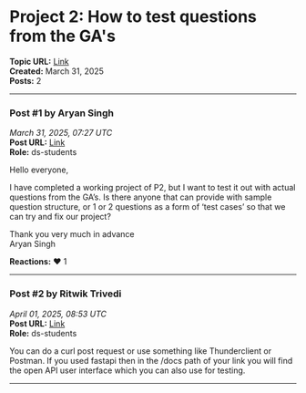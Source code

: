 # Project 2: How to test questions from the GA's
**Topic URL:** [Link](https://discourse.onlinedegree.iitm.ac.in/t/project-2-how-to-test-questions-from-the-gas/171422)  
**Created:** March 31, 2025  
**Posts:** 2  

---

### Post #1 by **Aryan Singh**
*March 31, 2025, 07:27 UTC*  
**Post URL:** [Link](https://discourse.onlinedegree.iitm.ac.in/t/project-2-how-to-test-questions-from-the-gas/171422/1)  
**Role:**  ds-students

Hello everyone,

I have completed a working project of P2, but I want to test it out with actual questions from the GA’s. Is there anyone that can provide with sample question structure, or 1 or 2 questions as a form of ‘test cases’ so that we can try and fix our project?

Thank you very much in advance  
Aryan Singh

**Reactions:** ❤️ 1

---

### Post #2 by **Ritwik Trivedi**
*April 01, 2025, 08:53 UTC*  
**Post URL:** [Link](https://discourse.onlinedegree.iitm.ac.in/t/project-2-how-to-test-questions-from-the-gas/171422/2)  
**Role:**  ds-students

You can do a curl post request or use something like Thunderclient or Postman. If you used fastapi then in the /docs path of your link you will find the open API user interface which you can also use for testing.

---
